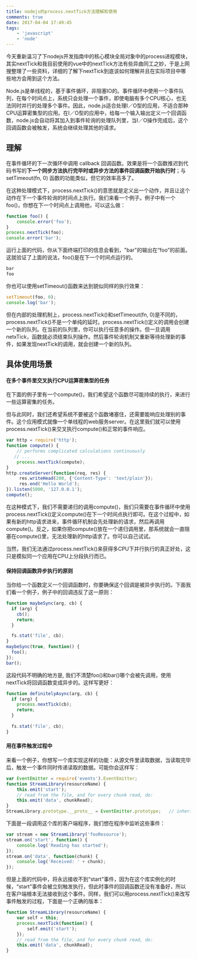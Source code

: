 ```yaml
---
title: nodejs的process.nextTick方法理解和使用
comments: true
date: 2017-04-04 17:49:45
tags: 
    - 'javascript'
    - 'node'
---
```

今天重新温习了下nodejs开发指南中的核心模块全局对象中的process进程模块，其实nextTick和我目前使用的vue中的nextTick方法有些异曲同工之妙，于是上网搜整理了一些资料，详细的了解下nextTick到底该如何理解并且在实际项目中哪些地方会用到这个方法。

Node.js是单线程的，基于事件循环，非阻塞IO的。事件循环中使用一个事件队列，在每个时间点上，系统只会处理一个事件，即使电脑有多个CPU核心，也无法同时并行的处理多个事件。因此，node.js适合处理I／O型的应用，不适合那种CPU运算密集型的应用。在I／O型的应用中，给每一个输入输出定义一个回调函数，node.js会自动将其加入到事件轮询的处理队列里，当I／O操作完成后，这个回调函数会被触发，系统会继续处理其他的请求。

<!-- more -->

## 理解

在事件循环的下一次循环中调用 callback 回调函数。效果是将一个函数推迟到代码书写的**下一个同步方法执行完毕时或异步方法的事件回调函数开始执行时**；与setTimeout(fn, 0) 函数的功能类似，但它的效率高多了。

在这种处理模式下，process.nextTick()的意思就是定义出一个动作，并且让这个动作在下一个事件轮询的时间点上执行。我们来看一个例子。例子中有一个foo()，你想在下一个时间点上调用他，可以这么做：

``` javascript
function foo() {
    console.error('foo');
}
process.nextTick(foo);
console.error('bar');
```

运行上面的代码，你从下面终端打印的信息会看到，"bar"的输出在“foo”的前面。这就验证了上面的说法，foo()是在下一个时间点运行的。

``` javascript
bar
foo
```

你也可以使用setTimeout()函数来达到貌似同样的执行效果：

``` javascript
setTimeout(foo, 0);
console.log('bar');
```

但在内部的处理机制上，process.nextTick()和setTimeout(fn, 0)是不同的，process.nextTick()不是一个单纯的延时。process.nextTick()定义的调用会创建一个新的队列。在当前的队列里，你可以执行任意多的操作。但一旦调用netxTick，函数就必须结束队列操作。然后事件轮询机制又重新等待处理新的事件，如果发现nextTick的调用，就会创建一个新的队列。

## 具体使用场景
#### 在多个事件里交叉执行CPU运算密集型的任务

在下面的例子里有一个compute()，我们希望这个函数尽可能持续的执行，来进行一些运算密集的任务。

但与此同时，我们还希望系统不要被这个函数堵塞住，还需要能响应处理别的事件。这个应用模式就像一个单线程的web服务server。在这里我们就可以使用process.nextTick()来交叉执行compute()和正常的事件响应。

``` javascript
var http = require('http');
function compute() {
    // performs complicated calculations continuously
   // ...
    process.nextTick(compute);
}
http.createServer(function(req, res) {
     res.writeHead(200, {'Content-Type': 'text/plain'});
     res.end('Hello World');
}).listen(5000, '127.0.0.1');
compute();
```

在这种模式下，我们不需要递归的调用compute()，我们只需要在事件循环中使用process.nextTick()定义compute()在下一个时间点执行即可。在这个过程中，如果有新的http请求进来，事件循环机制会先处理新的请求，然后再调用compute()。反之，如果你把compute()放在一个递归调用里，那系统就会一直阻塞在compute()里，无法处理新的http请求了。你可以自己试试。

当然，我们无法通过process.nextTick()来获得多CPU下并行执行的真正好处，这只是模拟同一个应用在CPU上分段执行而已。

#### 保持回调函数异步执行的原则

当你给一个函数定义一个回调函数时，你要确保这个回调是被异步执行的。下面我们看一个例子，例子中的回调违反了这一原则：

``` javascript
function maybeSync(arg, cb) {
  if (arg) {
    cb();
    return;
  }

  fs.stat('file', cb);
}
maybeSync(true, function() {
  foo();
});
bar();
```
这段代码不明确的地方是, 我们不清楚foo()和bar()哪个会被先调用，使用nextTick将回调函数变成异步的。这样写更好：

``` javascript
function definitelyAsync(arg, cb) {
  if (arg) {
    process.nextTick(cb);
    return;
  }
	
  fs.stat('file', cb);
}
```	

#### 用在事件触发过程中

来看一个例子，你想写一个库实现这样的功能：从源文件里读取数据，当读取完毕后，触发一个事件同时传递读取的数据。可能你会这样写：

``` javascript
var EventEmitter = require('events').EventEmitter;
function StreamLibrary(resourceName) { 
    this.emit('start');
    // read from the file, and for every chunk read, do:       
    this.emit('data', chunkRead);      
}
StreamLibrary.prototype.__proto__ = EventEmitter.prototype;   // inherit from EventEmitter
```	

下面是一段调用这个库的客户端程序，我们想在程序中监听这些事件：

``` javascript
var stream = new StreamLibrary('fooResource');
stream.on('start', function() {
    console.log('Reading has started');
});
stream.on('data', function(chunk) {
    console.log('Received: ' + chunk);
});
```	

但是上面的代码中，将永远接收不到“start”事件，因为在这个库实例化的时候，“start”事件会被立刻触发执行，但此时事件的回调函数还没有准备好，所以在客户端根本无法接收到这个事件。同样，我们可以用process.nextTick()来改写事件触发的过程，下面是一个正确的版本：

``` javascript
function StreamLibrary(resourceName) {
    var self = this;
    process.nextTick(function() {
        self.emit('start');
    });
    // read from the file, and for every chunk read, do:       
    this.emit('data', chunkRead);
}
```	